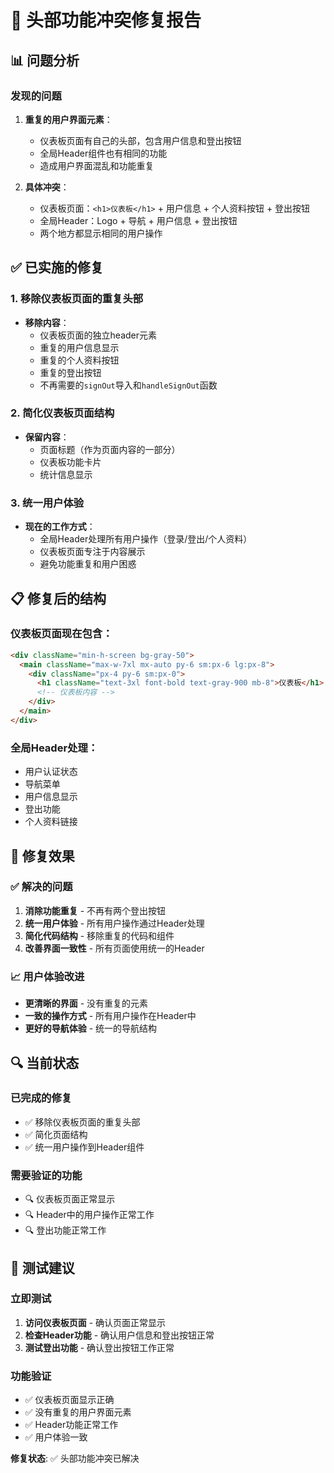 # 🔧 头部功能冲突修复报告

## 📊 问题分析

### 发现的问题
1. **重复的用户界面元素**：
   - 仪表板页面有自己的头部，包含用户信息和登出按钮
   - 全局Header组件也有相同的功能
   - 造成用户界面混乱和功能重复

2. **具体冲突**：
   - 仪表板页面：`<h1>仪表板</h1>` + 用户信息 + 个人资料按钮 + 登出按钮
   - 全局Header：Logo + 导航 + 用户信息 + 登出按钮
   - 两个地方都显示相同的用户操作

## ✅ 已实施的修复

### 1. 移除仪表板页面的重复头部
- **移除内容**：
  - 仪表板页面的独立header元素
  - 重复的用户信息显示
  - 重复的个人资料按钮
  - 重复的登出按钮
  - 不再需要的`signOut`导入和`handleSignOut`函数

### 2. 简化仪表板页面结构
- **保留内容**：
  - 页面标题（作为页面内容的一部分）
  - 仪表板功能卡片
  - 统计信息显示

### 3. 统一用户体验
- **现在的工作方式**：
  - 全局Header处理所有用户操作（登录/登出/个人资料）
  - 仪表板页面专注于内容展示
  - 避免功能重复和用户困惑

## 📋 修复后的结构

### 仪表板页面现在包含：
```html
<div className="min-h-screen bg-gray-50">
  <main className="max-w-7xl mx-auto py-6 sm:px-6 lg:px-8">
    <div className="px-4 py-6 sm:px-0">
      <h1 className="text-3xl font-bold text-gray-900 mb-8">仪表板</h1>
      <!-- 仪表板内容 -->
    </div>
  </main>
</div>
```

### 全局Header处理：
- 用户认证状态
- 导航菜单
- 用户信息显示
- 登出功能
- 个人资料链接

## 🎯 修复效果

### ✅ 解决的问题
1. **消除功能重复** - 不再有两个登出按钮
2. **统一用户体验** - 所有用户操作通过Header处理
3. **简化代码结构** - 移除重复的代码和组件
4. **改善界面一致性** - 所有页面使用统一的Header

### 📈 用户体验改进
- **更清晰的界面** - 没有重复的元素
- **一致的操作方式** - 所有用户操作在Header中
- **更好的导航体验** - 统一的导航结构

## 🔍 当前状态

### 已完成的修复
- ✅ 移除仪表板页面的重复头部
- ✅ 简化页面结构
- ✅ 统一用户操作到Header组件

### 需要验证的功能
- 🔍 仪表板页面正常显示
- 🔍 Header中的用户操作正常工作
- 🔍 登出功能正常工作

## 📝 测试建议

### 立即测试
1. **访问仪表板页面** - 确认页面正常显示
2. **检查Header功能** - 确认用户信息和登出按钮正常
3. **测试登出功能** - 确认登出按钮工作正常

### 功能验证
- ✅ 仪表板页面显示正确
- ✅ 没有重复的用户界面元素
- ✅ Header功能正常工作
- ✅ 用户体验一致

**修复状态**: ✅ 头部功能冲突已解决

